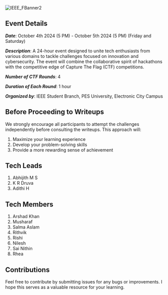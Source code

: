 ![IEEE_FBanner2](https://github.com/user-attachments/assets/03e58d16-0882-452b-bb76-69cd029a0d0d)

## Event Details

***Date***: October 4th 2024 (5 PM) - October 5th 2024 (5 PM) (Friday and Saturday)

***Description***: A 24-hour event designed to unite tech enthusiasts from various domains to tackle challenges focused on innovation and cybersecurity. The event will combine the collaborative spirit of hackathons with the competitive edge of Capture The Flag (CTF) competitions.

***Number of CTF Rounds***: 4

***Duration of Each Round***: 1 hour

***Organized by***: IEEE Student Branch, PES University, Electronic City Campus


## Before Proceeding to Writeups
We strongly encourage all participants to attempt the challenges independently before consulting the writeups. This approach will:

1. Maximize your learning experience
2. Develop your problem-solving skills
3. Provide a more rewarding sense of achievement

## Tech Leads 
1. Abhijith M S
2. K R Druva
3. Adithi H

## Tech Members
1. Arshad Khan
2. Musharaf
3. Salma Aslam
4. Rithvik
5. Rishi
6. Nilesh
7. Sai Nithin
8. Rhea

## Contributions
Feel free to contribute by submitting issues for any bugs or improvements. I hope this serves as a valuable resource for your learning. 
